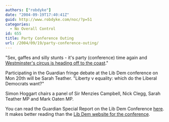 ```yaml
---
authors: ["robdyke"]
date: "2004-09-19T17:40:41Z"
guid: http://www.robdyke.com/noc/?p=51
categories:
  - No Overall Control
id: 655
title: Party Conference Outing
url: /2004/09/19/party-conference-outing/
---
```

"Sex, gaffes and silly stunts - it's party (conference) time again and [Westminster's circus is heading off to the coast](http://news.independent.co.uk/uk/politics/story.jsp?story=563085)."

Participating in the Guardian fringe debate at the Lib Dem conference on Mon 20th will be Sarah Teather. "Liberty v equality: which do the Liberal Democrats want?"
  
Simon Hoggart chairs a panel of Sir Menzies Campbell, Nick Clegg, Sarah Teather MP and Mark Oaten MP.

You can read the Guardian Special Report on the Lib Dem Conference [here](http://politics.guardian.co.uk/libdems2004/0,14992,1286382,00.html). It makes better reading than the [Lib Dem website for the conference](http://www.libdems.org.uk/index.cfm/page.main/section.conference).